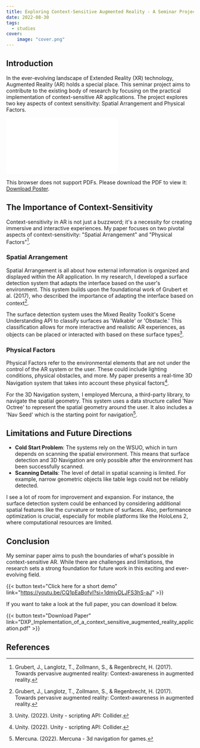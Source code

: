```yaml
---
title: Exploring Context-Sensitive Augmented Reality - A Seminar Project Overview
date: 2022-08-30
tags:
  - studies
cover:
    image: "cover.png"
---
```


## Introduction

In the ever-evolving landscape of Extended Reality (XR) technology, Augmented Reality (AR) holds a special place. This seminar project aims to contribute to the existing body of research by focusing on the practical implementation of context-sensitive AR applications. The project explores two key aspects of context sensitivity: Spatial Arrangement and Physical Factors.

<object data="DXP_Poster_DavidDiener.pdf" type="application/pdf" width="700px" height="700px">
    <embed src="DXP_Poster_DavidDiener.pdf">
        <p>This browser does not support PDFs. Please download the PDF to view it: <a href="DXP_Poster_DavidDiener.pdf">Download Poster</a>.</p>
    </embed>
</object>

## The Importance of Context-Sensitivity

Context-sensitivity in AR is not just a buzzword; it's a necessity for creating immersive and interactive experiences. My paper focuses on two pivotal aspects of context-sensitivity: "Spatial Arrangement" and "Physical Factors"[^1].

### Spatial Arrangement

Spatial Arrangement is all about how external information is organized and displayed within the AR application. In my research, I developed a surface detection system that adapts the interface based on the user's environment. This system builds upon the foundational work of Grubert et al. (2017), who described the importance of adapting the interface based on context[^1].

The surface detection system uses the Mixed Reality Toolkit's Scene Understanding API to classify surfaces as 'Walkable' or 'Obstacle.' This classification allows for more interactive and realistic AR experiences, as objects can be placed or interacted with based on these surface types[^2].

### Physical Factors

Physical Factors refer to the environmental elements that are not under the control of the AR system or the user. These could include lighting conditions, physical obstacles, and more. My paper presents a real-time 3D Navigation system that takes into account these physical factors[^2].

For the 3D Navigation system, I employed Mercuna, a third-party library, to navigate the spatial geometry. This system uses a data structure called 'Nav Octree' to represent the spatial geometry around the user. It also includes a 'Nav Seed' which is the starting point for navigation[^3].


## Limitations and Future Directions

- **Cold Start Problem**: The systems rely on the WSUO, which in turn depends on scanning the spatial environment. This means that surface detection and 3D Navigation are only possible after the environment has been successfully scanned.
- **Scanning Details**: The level of detail in spatial scanning is limited. For example, narrow geometric objects like table legs could not be reliably detected.

I see a lot of room for improvement and expansion. For instance, the surface detection system could be enhanced by considering additional spatial features like the curvature or texture of surfaces. Also, performance optimization is crucial, especially for mobile platforms like the HoloLens 2, where computational resources are limited.


## Conclusion

My seminar paper aims to push the boundaries of what's possible in context-sensitive AR. While there are challenges and limitations, the research sets a strong foundation for future work in this exciting and ever-evolving field.

{{< button text="Click here for a short demo" link="https://youtu.be/CQ1pEaBofvI?si=1dmjyDLJFS3hS-aJ" >}}

If you want to take a look at the full paper, you can download it below.

{{< button text="Download Paper" link="DXP_Implementation_of_a_context_sensitive_augmented_reality_application.pdf" >}}

## References

[^1]: Grubert, J., Langlotz, T., Zollmann, S., & Regenbrecht, H. (2017). Towards pervasive augmented reality: Context-awareness in augmented reality.

[^2]: Unity. (2022). Unity - scripting API: Collider.

[^3]: Mercuna. (2022). Mercuna - 3d navigation for games.